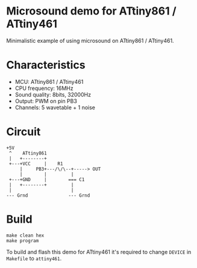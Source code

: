 # Microsound demo for ATtiny861 / ATtiny461

Minimalistic example of using microsound on ATtiny861 / ATtiny461.

# Characteristics

- MCU: ATtiny861 / ATtiny461
- CPU frequency: 16MHz
- Sound quality: 8bits, 32000Hz
- Output: PWM on pin PB3
- Channels: 5 wavetable + 1 noise

# Circuit

```
+5V    
 ^    ATtiny861
 |   +--------+
 +---+VCC     |    R1
     |     PB3+---/\/\--+-----> OUT
     |        |         |
 +---+GND     |        === C1
 |   +--------+         |
 |                      |
--- Grnd               --- Grnd
```

# Build

```
make clean hex 
make program
```
To build and flash this demo for ATtiny461 it's required to change `DEVICE` in `Makefile` to `attiny461`. 
